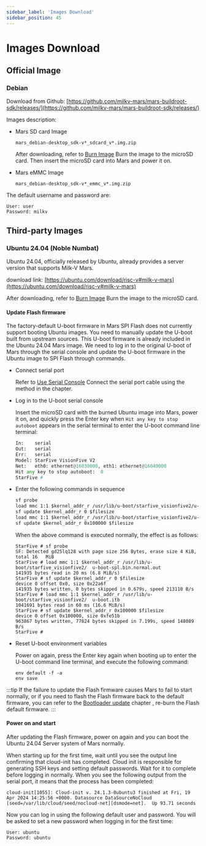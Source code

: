 ```yaml
---
sidebar_label: 'Images Download'
sidebar_position: 45
---
```


# Images Download

## Official Image

### Debian

Download from Github: [https://github.com/milkv-mars/mars-buildroot-sdk/releases/](https://github.com/milkv-mars/mars-buildroot-sdk/releases/)

Images description:

- Mars SD card Image
  ```
  mars_debian-desktop_sdk-v*_sdcard_v*.img.zip
  ```
  After downloading, refer to [Burn Image](https://milkv.io/docs/mars/getting-started/boot#burn-image) Burn the image to the microSD card. Then insert the microSD card into Mars and power it on.

- Mars eMMC Image
  ```
  mars_debian-desktop_sdk-v*_emmc_v*.img.zip
  ```

The default username and password are:
```
User: user
Password: milkv
```

## Third-party Images

### Ubuntu 24.04 (Noble Numbat)

Ubuntu 24.04, officially released by Ubuntu, already provides a server version that supports Milk-V Mars.

download link: [https://ubuntu.com/download/risc-v#milk-v-mars](https://ubuntu.com/download/risc-v#milk-v-mars)

After downloading, refer to [Burn Image](https://milkv.io/docs/mars/getting-started/boot#burn-image) Burn the image to the microSD card.

#### Update Flash firmware

The factory-default U-boot firmware in Mars SPI Flash does not currently support booting Ubuntu images. You need to manually update the U-boot built from upstream sources. This U-boot firmware is already included in the Ubuntu 24.04 Mars image. We need to log in to the original U-boot of Mars through the serial console and update the U-boot firmware in the Ubuntu image to SPI Flash through commands.

- Connect serial port

  Refer to [Use Serial Console](https://milkv.io/docs/mars/getting-started/setup#use-serial-console) Connect the serial port cable using the method in the chapter.

- Log in to the U-boot serial console

  Insert the microSD card with the burned Ubuntu image into Mars, power it on, and quickly press the Enter key when `Hit any key to stop autoboot` appears in the serial terminal to enter the U-boot command line terminal:
  ```python {6}
  In:    serial
  Out:   serial
  Err:   serial
  Model: StarFive VisionFive V2
  Net:   eth0: ethernet@16030000, eth1: ethernet@16040000
  Hit any key to stop autoboot:  0
  StarFive #
  ```

- Enter the following commands in sequence

  ```txt showLineNumbers
  sf probe
  load mmc 1:1 $kernel_addr_r /usr/lib/u-boot/starfive_visionfive2/u-boot-spl.bin.normal.out
  sf update $kernel_addr_r 0 $filesize
  load mmc 1:1 $kernel_addr_r /usr/lib/u-boot/starfive_visionfive2/u-boot.itb
  sf update $kernel_addr_r 0x100000 $filesize
  ```

  When the above command is executed normally, the effect is as follows:

  ```
  StarFive # sf probe
  SF: Detected gd25lq128 with page size 256 Bytes, erase size 4 KiB, total 16   MiB
  StarFive # load mmc 1:1 $kernel_addr_r /usr/lib/u-boot/starfive_visionfive2/  u-boot-spl.bin.normal.out
  141935 bytes read in 20 ms (6.8 MiB/s)
  StarFive # sf update $kernel_addr_r 0 $filesize
  device 0 offset 0x0, size 0x22a6f
  141935 bytes written, 0 bytes skipped in 0.679s, speed 213110 B/s
  StarFive # load mmc 1:1 $kernel_addr_r /usr/lib/u-boot/starfive_visionfive2/  u-boot.itb
  1041691 bytes read in 60 ms (16.6 MiB/s)
  StarFive # sf update $kernel_addr_r 0x100000 $filesize
  device 0 offset 0x100000, size 0xfe51b
  963867 bytes written, 77824 bytes skipped in 7.199s, speed 148089 B/s
  StarFive #
  ```

- Reset U-boot environment variables

  Power on again, press the Enter key again when booting up to enter the U-boot command line terminal, and execute the following command:
  ```
  env default -f -a
  env save
  ```

:::tip
If the failure to update the Flash firmware causes Mars to fail to start normally, or if you need to flash the Flash firmware back to the default firmware, you can refer to the [Bootloader update](https://milkv.io/docs/mars/getting-started/bootloader) chapter , re-burn the Flash default firmware.
:::

#### Power on and start

After updating the Flash firmware, power on again and you can boot the Ubuntu 24.04 Server system of Mars normally.

When starting up for the first time, wait until you see the output line confirming that cloud-init has completed. Cloud init is responsible for generating SSH keys and setting default passwords. Wait for it to complete before logging in normally. When you see the following output from the serial port, it means that the process has been completed:

```
cloud-init[1055]: Cloud-init v. 24.1.3-0ubuntu3 finished at Fri, 19 Apr 2024 14:25:56 +0000. Datasource DataSourceNoCloud [seed=/var/lib/cloud/seed/nocloud-net][dsmode=net].  Up 93.71 seconds
```

Now you can log in using the following default user and password. You will be asked to set a new password when logging in for the first time:
```
User: ubuntu
Password: ubuntu
```
